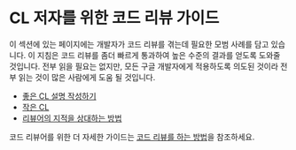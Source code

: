 # CL 저자를 위한 코드 리뷰 가이드

이 섹션에 있는 페이지에는 개발자가 코드 리뷰를 겪는데 필요한 모범 사례를 담고 있습니다.
이 지침은 코드 리뷰를 좀더 빠르게 통과하여 높은 수준의 결과를 얻도록 도와줄 것입니다.
전부 읽을 필요는 없지만, 모든 구글 개발자에게 적용하도록 의도된 것이라 전부 읽는 것이 많은 사람에게 도움 될 것입니다.

  - [좋은 CL 설명 작성하기](cl-descriptions.md)
  - [작은 CL](small-cls.md)
  - [리뷰어의 지적을 상대하는 방법](handling-comments.md)


코드 리뷰어를 위한 더 자세한 가이드는 [코드 리뷰를 하는 방법](../reviewer/)을 참조하세요.
